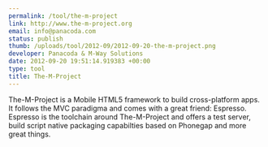 ```yaml
--- 
permalink: /tool/the-m-project
link: http://www.the-m-project.org
email: info@panacoda.com
status: publish
thumb: /uploads/tool/2012-09/2012-09-20-the-m-project.png
developer: Panacoda & M-Way Solutions
date: 2012-09-20 19:51:14.919383 +00:00
type: tool
title: The-M-Project
---
```


The-M-Project is a Mobile HTML5 framework to build cross-platform apps. It follows the MVC paradigma and comes with a great friend: Espresso. Espresso is the toolchain around The-M-Project and offers a test server, build script native packaging capabilties based on Phonegap and more great things.

